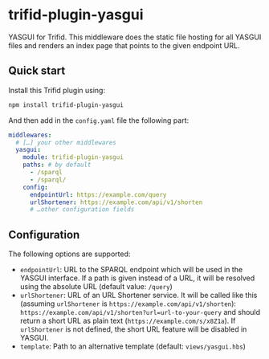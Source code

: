 # trifid-plugin-yasgui

YASGUI for Trifid.
This middleware does the static file hosting for all YASGUI files and renders an index page that points to the given endpoint URL.

## Quick start

Install this Trifid plugin using:

```sh
npm install trifid-plugin-yasgui
```

And then add in the `config.yaml` file the following part:

```yaml
middlewares:
  # […] your other middlewares
  yasgui:
    module: trifid-plugin-yasgui
    paths: # by default
      - /sparql
      - /sparql/
    config:
      endpointUrl: https://example.com/query
      urlShortener: https://example.com/api/v1/shorten
      # …other configuration fields
```

## Configuration

The following options are supported:

- `endpointUrl`: URL to the SPARQL endpoint which will be used in the YASGUI interface. If a path is given instead of a URL, it will be resolved using the absolute URL (default value: `/query`)
- `urlShortener`: URL of an URL Shortener service. It will be called like this (assuming `urlShortener` is `https://example.com/api/v1/shorten`): `https://example.com/api/v1/shorten?url=url-to-your-query` and should return a short URL as plain text (`https://example.com/s/x8Z1a`). If `urlShortener` is not defined, the short URL feature will be disabled in YASGUI.
- `template`: Path to an alternative template (default: `views/yasgui.hbs`)
